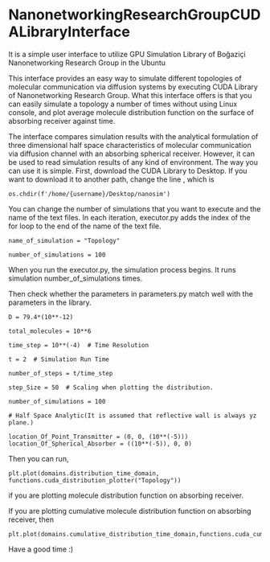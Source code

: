# NanonetworkingResearchGroupCUDALibraryInterface
It is a simple user interface to utilize GPU Simulation Library of Boğaziçi Nanonetworking Research Group in the Ubuntu

This interface provides an easy way to simulate different topologies of molecular communication via diffusion systems by executing CUDA Library of Nanonetworking Research Group. What this interface offers is that you can easily simulate a topology a number of times without using Linux console, and plot average molecule distribution function on the surface of absorbing receiver against time.

The interface compares simulation results with the analytical formulation of three dimensional half space characteristics of molecular communication via diffusion channel with an absorbing spherical receiver. However, it can be used to read simulation results of any kind of environment. The way you can use it is simple. First, download the CUDA Library to Desktop. If you want to download it to another path, change the line , which is

```
os.chdir(f'/home/{username}/Desktop/nanosim')
```
You can change the number of simulations that you want to execute and the name of the text files. In each iteration, executor.py adds the index of the for loop to the end of the name of the text file. 

```
name_of_simulation = "Topology"

number_of_simulations = 100
```

When you run the executor.py, the simulation process begins. It runs simulation number_of_simulations times. 

Then check whether the parameters in parameters.py match well with the parameters in the library.

```
D = 79.4*(10**-12)

total_molecules = 10**6

time_step = 10**(-4)  # Time Resolution

t = 2  # Simulation Run Time

number_of_steps = t/time_step

step_Size = 50  # Scaling when plotting the distribution.

number_of_simulations = 100

# Half Space Analytic(It is assumed that reflective wall is always yz plane.)

location_Of_Point_Transmitter = (0, 0, (10**(-5)))
location_Of_Spherical_Absorber = ((10**(-5)), 0, 0)
```

Then you can run,
```
plt.plot(domains.distribution_time_domain, functions.cuda_distribution_plotter("Topology"))
```
if you are plotting molecule distribution function on absorbing receiver.

If you are plotting cumulative molecule distribution function on absorbing receiver, then

```
plt.plot(domains.cumulative_distribution_time_domain,functions.cuda_cumulative_distribution_plotter("Topology"))
```

Have a good time :) 
